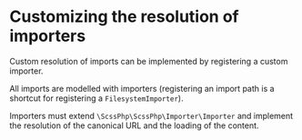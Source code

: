 # Customizing the resolution of importers

Custom resolution of imports can be implemented by registering a custom importer.

All imports are modelled with importers (registering an import path is a shortcut
for registering a `FilesystemImporter`).

Importers must extend `\ScssPhp\ScssPhp\Importer\Importer` and implement the
resolution of the canonical URL and the loading of the content.
